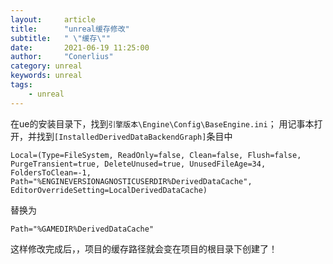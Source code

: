 ```yaml
---
layout:     article
title:      "unreal缓存修改"
subtitle:   " \"缓存\""
date:       2021-06-19 11:25:00
author:     "Conerlius"
category: unreal
keywords: unreal
tags:
    - unreal
---
```


在ue的安装目录下，找到`引擎版本\Engine\Config\BaseEngine.ini`；
用记事本打开，并找到`[InstalledDerivedDataBackendGraph]`条目中

```
Local=(Type=FileSystem, ReadOnly=false, Clean=false, Flush=false, PurgeTransient=true, DeleteUnused=true, UnusedFileAge=34, FoldersToClean=-1, Path="%ENGINEVERSIONAGNOSTICUSERDIR%DerivedDataCache", EditorOverrideSetting=LocalDerivedDataCache)
```

替换为
```
Path="%GAMEDIR%DerivedDataCache"
```

这样修改完成后，，项目的缓存路径就会变在项目的根目录下创建了！